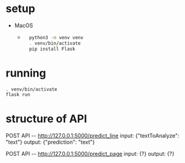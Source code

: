 # setup

- MacOS
    - ```sh
        python3 -m venv venv
        . venv/bin/activate
        pip install Flask
        ```
# running

```sh 
. venv/bin/activate
flask run
```

# structure of API

POST API -- http://127.0.0.1:5000/predict_line
input: {"textToAnalyze": "text"}
output: {"prediction": "text"}

POST API -- http://127.0.0.1:5000/predict_page
input: {?}
output: {?}